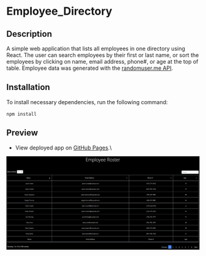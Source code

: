 # Employee_Directory

## Description

A simple web application that lists all employees in one directory using React. The user can search employees by their first or last name, or sort the employees by clicking on name, email address, phone#, or age at the top of table. Employee data was generated with the [randomuser.me API](https://randomuser.me).

## Installation

To install necessary dependencies, run the following command:

```
npm install
```

## Preview
* View deployed app on [GitHub Pages](https://sergioalmazan.github.io/Employee_Directory/).\

![ScreenShot](/public/employee.PNG)



